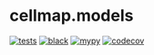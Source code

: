 # cellmap.models

[![tests](https://github.com/janelia-cellmap/cellmap.models/actions/workflows/tests.yaml/badge.svg)](https://github.com/janelia-cellmap/cellmap.models/actions/workflows/tests.yaml)
[![black](https://github.com/janelia-cellmap/cellmap.models/actions/workflows/black.yaml/badge.svg)](https://github.com/janelia-cellmap/cellmap.models/actions/workflows/black.yaml)
[![mypy](https://github.com/janelia-cellmap/cellmap.models/actions/workflows/mypy.yaml/badge.svg)](https://github.com/janelia-cellmap/cellmap.models/actions/workflows/mypy.yaml)
[![codecov](https://codecov.io/gh/janelia-cellmap/cellmap.models/branch/main/graph/badge.svg)](https://codecov.io/gh/janelia-cellmap/cellmap.models)
